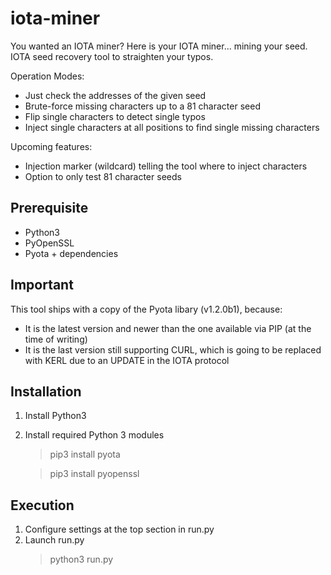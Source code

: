 # iota-miner
You wanted an IOTA miner? Here is your IOTA miner... mining your seed. IOTA seed recovery tool to straighten your typos.

Operation Modes:
- Just check the addresses of the given seed  
- Brute-force missing characters up to a 81 character seed  
- Flip single characters to detect single typos  
- Inject single characters at all positions to find single missing characters
  
Upcoming features:
 - Injection marker (wildcard) telling the tool where to inject characters
 - Option to only test 81 character seeds

## Prerequisite
- Python3
- PyOpenSSL
- Pyota + dependencies

## Important
This tool ships with a copy of the Pyota libary (v1.2.0b1), because:
- It is the latest version and newer than the one available via PIP (at the time of writing)
- It is the last version still supporting CURL, which is going to be replaced with KERL due to an UPDATE in the IOTA protocol

## Installation
1) Install Python3
2) Install required Python 3 modules
    > pip3 install pyota
    
    > pip3 install pyopenssl

## Execution
1) Configure settings at the top section in run.py
2) Launch run.py
    > python3 run.py
